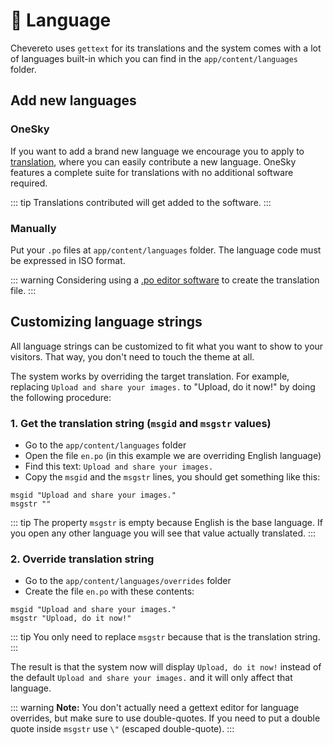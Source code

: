 # 💬 Language

Chevereto uses `gettext` for its translations and the system comes with a lot of languages built-in which you can find in the `app/content/languages` folder.

## Add new languages

### OneSky

If you want to add a brand new language we encourage you to apply to [translation](http://translate.chevereto.com/), where you can easily contribute a new language. OneSky features a complete suite for translations with no additional software required.

::: tip
Translations contributed will get added to the software.
:::

### Manually

Put your `.po` files at `app/content/languages` folder. The language code must be expressed in ISO format.

::: warning
Considering using a [.po editor software](https://www.google.com/search?q=po%20editor) to create the translation file.
:::

## Customizing language strings

All language strings can be customized to fit what you want to show to your visitors. That way, you don't need to touch the theme at all.

The system works by overriding the target translation. For example, replacing `Upload and share your images.` to "Upload, do it now!" by doing the following procedure:

### 1. Get the translation string (`msgid` and `msgstr` values)

- Go to the `app/content/languages` folder
- Open the file `en.po` (in this example we are overriding English language)
- Find this text: `Upload and share your images.`
- Copy the `msgid` and the `msgstr` lines, you should get something like this:

```po
msgid "Upload and share your images."
msgstr ""
```

::: tip
The property `msgstr` is empty because English is the base language. If you open any other language you will see that value actually translated.
:::

### 2. Override translation string

- Go to the `app/content/languages/overrides` folder
- Create the file `en.po` with these contents:

```po
msgid "Upload and share your images."
msgstr "Upload, do it now!"
```

::: tip
You only need to replace `msgstr` because that is the translation string.
:::

The result is that the system now will display `Upload, do it now!` instead of the default `Upload and share your images.` and it will only affect that language.

::: warning
**Note:** You don't actually need a gettext editor for language overrides, but make sure to use double-quotes. If you need to put a double quote inside `msgstr` use `\"` (escaped double-quote).
:::
